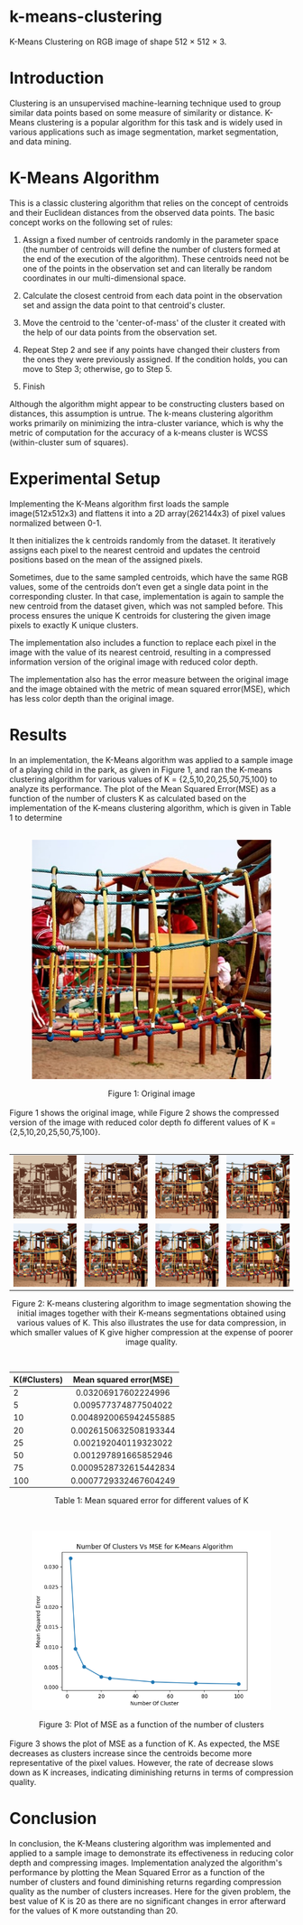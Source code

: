 # k-means-clustering

K-Means Clustering on RGB image of shape 512 × 512 × 3.


# Introduction

Clustering is an unsupervised machine-learning technique used to group similar data points based on some measure of similarity or distance. K-Means clustering is a popular algorithm for this task and is widely used in various applications such as image segmentation, market segmentation, and data mining.

# K-Means Algorithm

This is a classic clustering algorithm that relies on the concept of centroids and their Euclidean distances from the observed data points. The basic concept works on the following set of rules:

1) Assign a fixed number of centroids randomly in the parameter space (the number of centroids will define the number of clusters formed at the end of the execution of the algorithm). These centroids need not be one of the points in the observation set and can literally be random coordinates in our multi-dimensional space.

2) Calculate the closest centroid from each data point in the observation set and assign the data point to that centroid's cluster.

3) Move the centroid to the 'center-of-mass' of the cluster it created with the help of our data points from the observation set.

4) Repeat Step 2 and see if any points have changed their clusters from the ones they were previously assigned. If the condition holds, you can move to Step 3; otherwise, go to Step 5.

5) Finish

Although the algorithm might appear to be constructing clusters based on distances, this assumption is untrue. The k-means clustering algorithm works primarily on minimizing the intra-cluster variance, which is why the metric of computation for the accuracy of a k-means cluster is WCSS (within-cluster sum of squares).

# Experimental Setup

Implementing the K-Means algorithm first loads the sample image(512x512x3) and flattens it into a 2D array(262144x3) of pixel values normalized between 0-1.

It then initializes the k centroids randomly from the dataset. It iteratively assigns each pixel to the nearest centroid and updates the centroid positions based on the mean of the assigned pixels.

Sometimes, due to the same sampled centroids, which have the same RGB values, some of the centroids don’t even get a single data point in the corresponding cluster. In that case, implementation is again to sample the new centroid from the dataset given, which was not sampled before. This process ensures the unique K centroids for clustering the given image pixels to exactly K unique clusters.

The implementation also includes a function to replace each pixel in the image with the value of its nearest centroid, resulting in a compressed information version of the original image with reduced color depth.

The implementation also has the error measure between the original image and the image obtained with the metric of mean squared error(MSE), which has less color depth than the original image.

#  Results

In an implementation, the K-Means algorithm was applied to a sample image of a playing child in the park, as given in Figure 1, and ran the K-means clustering algorithm for various values of K = {2,5,10,20,25,50,75,100} to analyze its performance. The plot of the Mean Squared Error(MSE) as a function of the number of clusters K as calculated based on the implementation of the K-means clustering algorithm, which is given in Table 1 to determine
<br>
<br>
<div align="center">
  <figure>
    <p align="center">
      <img src="image.jpg" id="fig:original"alt="Original image" />
    </p>
  </figure>
  Figure 1: Original image
</div>
<br>
Figure 1 shows the original image, while Figure 2 shows the compressed version of the image with reduced color depth fo different values of K = {2,5,10,20,25,50,75,100}.
<br>
<br>
<div align="center">

|         |         |         |         |
|:-------:|:-------:|:-------:|:-------:|
| ![K=2](image_clustered_2.jpg) | ![K=5](image_clustered_5.jpg) | ![K=10](image_clustered_10.jpg) | ![K=20](image_clustered_20.jpg)|
| ![K=25](image_clustered_25.jpg) | ![K=50](image_clustered_50.jpg) | ![K=75](image_clustered_75.jpg) | ![K=100](image_clustered_100.jpg) |

Figure 2: K-means clustering algorithm to image segmentation showing the initial images together with their K-means segmentations obtained using various values of K. This also illustrates the use for data compression, in which smaller values of K give higher compression at the expense of poorer image quality.
</div>
<br>
<div align="center"> 
  
|K(#Clusters)|Mean squared error(MSE)|
| :---------------- | :------: |
|2|0\.03206917602224996|
|5|0\.009577374877504022|
|10|0\.0048920065942455885|
|20|0\.0026150632508193344|
|25|0\.002192040119323022|
|50|0\.001297891665852946|
|75|0\.0009528732615442834|
|100|0\.0007729332467604249|

Table 1: Mean squared error for different values of K

</div>
<br>
<div align="center">
  <figure>
    <p align="center">
      <img src="plot_MSError.png" id="fig:accuracy"alt="Plot of MSE as a function of the number of clusters" />
    </p>
  </figure>
  Figure 3: Plot of MSE as a function of the number of clusters
</div>

<br>
Figure 3 shows the plot of MSE as a function of K. As expected, the MSE decreases as clusters increase since the centroids become more representative of the pixel values. However, the rate of decrease slows down as K increases, indicating diminishing returns in terms of compression quality.


# Conclusion

In conclusion, the K-Means clustering algorithm was implemented and applied to a sample image to demonstrate its effectiveness in reducing color depth and compressing images. Implementation analyzed the algorithm's performance by plotting the Mean Squared Error as a function of the number of clusters and found diminishing returns regarding compression quality as the number of clusters increases. Here for the given problem, the best value of K is 20 as there are no significant changes in error afterward for the values of K more outstanding than 20.

